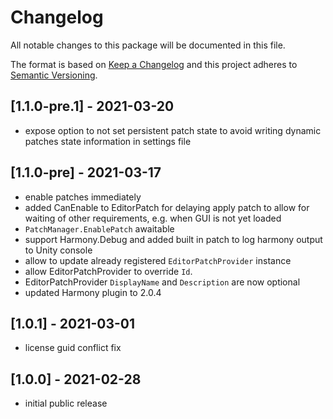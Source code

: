 # Changelog
All notable changes to this package will be documented in this file.

The format is based on [Keep a Changelog](http://keepachangelog.com/en/1.0.0/)
and this project adheres to [Semantic Versioning](http://semver.org/spec/v2.0.0.html).

## [1.1.0-pre.1] - 2021-03-20
- expose option to not set persistent patch state to avoid writing dynamic patches state information in settings file

## [1.1.0-pre] - 2021-03-17
- enable patches immediately
- added CanEnable to EditorPatch for delaying apply patch to allow for waiting of other requirements, e.g. when GUI is not yet loaded
- ``PatchManager.EnablePatch`` awaitable
- support Harmony.Debug and added built in patch to log harmony output to Unity console
- allow to update already registered ``EditorPatchProvider`` instance
- allow EditorPatchProvider to override ``Id``.
- EditorPatchProvider ``DisplayName`` and ``Description`` are now optional 
- updated Harmony plugin to 2.0.4

## [1.0.1] - 2021-03-01
- license guid conflict fix

## [1.0.0] - 2021-02-28
- initial public release
